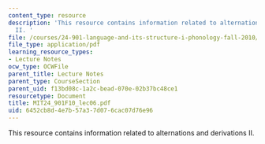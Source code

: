 ```yaml
---
content_type: resource
description: 'This resource contains information related to alternations and derivations
  II. '
file: /courses/24-901-language-and-its-structure-i-phonology-fall-2010/6452cb8d4e7b57a37d076cac07d76e96_MIT24_901F10_lec06.pdf
file_type: application/pdf
learning_resource_types:
- Lecture Notes
ocw_type: OCWFile
parent_title: Lecture Notes
parent_type: CourseSection
parent_uid: f13bd08c-1a2c-bead-070e-02b37bc48ce1
resourcetype: Document
title: MIT24_901F10_lec06.pdf
uid: 6452cb8d-4e7b-57a3-7d07-6cac07d76e96
---
```

This resource contains information related to alternations and derivations II. 

